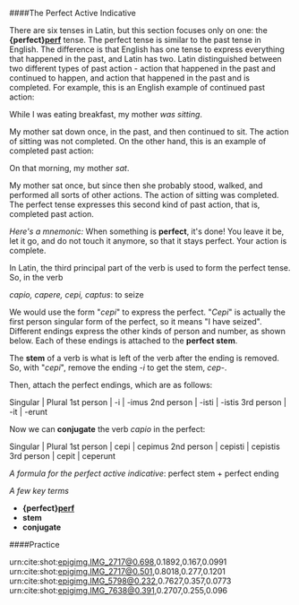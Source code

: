 ####The Perfect Active Indicative

There are six tenses in Latin, but this section focuses only on one:  the **{perfect}[perf]** tense.  The perfect tense is similar to the past tense in English.  The difference is that English has one tense to express everything that happened in the past, and Latin has two.  Latin distinguished between two different types of past action - action that happened in the past and continued to happen, and action that happened in the past and is completed.  For example, this is an English example of continued past action:

[perf]: urn:cite:hclat:category.perfect

While I was eating breakfast, my mother *was sitting*.

My mother sat down once, in the past, and then continued to sit.  The action of sitting was not completed.  On the other hand, this is an example of completed past action:

On that morning, my mother *sat*.

My mother sat once, but since then she probably stood, walked, and performed all sorts of other actions.  The action of sitting was completed.  The perfect tense expresses this second kind of past action, that is, completed past action.

*Here's a mnemonic:*  When something is **perfect**, it's done!  You leave it be, let it go, and do not touch it anymore, so that it stays perfect.  Your action is complete.

In Latin, the third principal part of the verb is used to form the perfect tense.  So, in the verb

*capio, capere, cepi, captus*:  to seize

We would use the form "*cepi*" to express the perfect.  "*Cepi*" is actually the first person singular form of the perfect, so it means "I have seized".  Different endings express the other kinds of person and number, as shown below.  Each of these endings is attached to the **perfect stem**.

The **stem** of a verb is what is left of the verb after the ending is removed.  So, with "*cepi*", remove the ending *-i* to get the stem, *cep-*.

Then, attach the perfect endings, which are as follows:

Singular | Plural
1st person | -i | -imus
2nd person | -isti | -istis
3rd person | -it | -erunt

Now we can **conjugate** the verb *capio* in the perfect:

Singular | Plural
1st person | cepi | cepimus
2nd person | cepisti | cepistis
3rd person | cepit | ceperunt

*A formula for the perfect active indicative*:  perfect stem + perfect ending

*A few key terms*
- **{perfect}[perf]**
- **stem**
- **conjugate**

####Practice

urn:cite:shot:epigimg.IMG_2717@0.698,0.1892,0.167,0.0991
urn:cite:shot:epigimg.IMG_2717@0.501,0.8018,0.277,0.1201
urn:cite:shot:epigimg.IMG_5798@0.232,0.7627,0.357,0.0773
urn:cite:shot:epigimg.IMG_7638@0.391,0.2707,0.255,0.096
